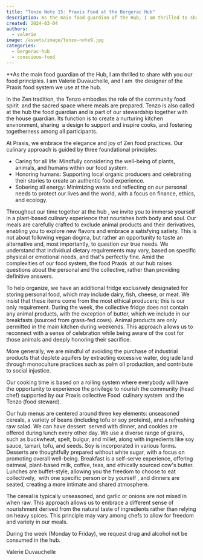 ```yaml
---
title: "Tenzo Note 15: Praxis Food at the Bergerac Hub"
description: As the main food guardian of the Hub, I am thrilled to share with you our food principles. I am Valerie Duvauchelle, and I am the designer of the Praxis food system we use at the hub.
created: 2024-03-04
authors:
  - valerie
image: /assets/image/tenzo-note9.jpg
categories:
  - bergerac-hub
  - conscious-food
---
```

**As the main food guardian of the Hub, I am thrilled to share with you our food principles. I am Valerie Duvauchelle, and I am  the designer of the Praxis food system we use at the hub. 

In the Zen tradition, the Tenzo embodies the role of the community food spirit  and the sacred space where meals are prepared. Tenzo is also called at the hub the food guardian and is part of our stewardship together with the house guardian. Its function is to create a nurturing kitchen environment, sharing  a design to support and inspire cooks, and fostering togetherness among all participants.

At Praxis, we embrace the elegance and joy of Zen food practices. Our culinary approach is guided by three foundational principles:

- Caring for all life: Mindfully considering the well-being of plants, animals, and humans within our food system.
- Honoring humans: Supporting local organic producers and celebrating their stories to create an authentic food experience.
- Sobering all energy: Minimizing waste and reflecting on our personal needs to protect our lives and the world, with a focus on finance, ethics, and ecology.

Throughout our time together at the hub , we invite you to immerse yourself in a plant-based culinary experience that nourishes both body and soul. Our meals are carefully crafted to exclude animal products and their derivatives, enabling you to explore new flavors and embrace a satisfying satiety. This is not about following vegan dogma, but rather an opportunity to taste an alternative and, most importantly, to question our true needs. We understand that individual dietary requirements may vary, based on specific physical or emotional needs, and that's perfectly fine. Amid the complexities of our food system, the food Praxis  at our hub raises questions about the personal and the collective, rather than providing definitive answers.

To help organize, we have an additional fridge exclusively designated for storing personal food, which may include dairy, fish, cheese, or meat. We insist that these items come from the most ethical producers; this is our only requirement. During the week, the collective fridge does not contain any animal products, with the exception of butter, which we include in our breakfasts (sourced from grass-fed cows). Animal products are only permitted in the main kitchen during weekends. This approach allows us to reconnect with a sense of celebration while being aware of the cost for those animals and deeply honoring their sacrifice.

More generally, we are mindful of avoiding the purchase of industrial products that deplete aquifers by extracting excessive water, degrade land through monoculture practices such as palm oil production, and contribute to social injustice.

Our cooking time is based on a rolling system where everybody will have the opportunity to experience the privilege to nourish the community (head chef) supported by our Praxis collective Food  culinary system  and the Tenzo (food steward). 

Our hub menus are centered around three key elements: unseasoned cereals, a variety of beans (including tofu or soy proteins), and a refreshing raw salad. We can have dessert  served with dinner, and cookies are offered during lunch every other day. We use a diverse range of grains, such as buckwheat, spelt, bulgur, and millet, along with ingredients like soy sauce, tamari, tofu, and seeds. Soy is incorporated in various forms. Desserts are thoughtfully prepared without white sugar, with a focus on promoting overall well-being. Breakfast is a self-serve experience, offering oatmeal, plant-based milk, coffee, teas, and ethically sourced cow's butter. Lunches are buffet-style, allowing you the freedom to choose to eat collectively,  with one specific person or by yourself , and dinners are seated, creating a more intimate and shared atmosphere.

The cereal is typically unseasoned, and garlic or onions are not mixed in when raw. This approach allows us to embrace a different sense of nourishment derived from the natural taste of ingredients rather than relying on heavy spices. This principle may vary among chefs to allow for freedom and variety in our meals.

During the week (Monday to Friday), we request drug and alcohol not be consumed in the hub. 

Valerie Duvauchelle